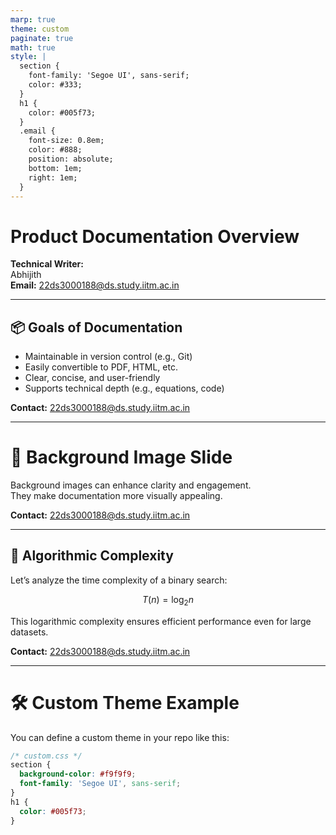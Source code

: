```yaml
---
marp: true
theme: custom
paginate: true
math: true
style: |
  section {
    font-family: 'Segoe UI', sans-serif;
    color: #333;
  }
  h1 {
    color: #005f73;
  }
  .email {
    font-size: 0.8em;
    color: #888;
    position: absolute;
    bottom: 1em;
    right: 1em;
  }
---
```


<!-- _class: lead -->

# Product Documentation Overview

**Technical Writer:**  
Abhijith  
**Email:** 22ds3000188@ds.study.iitm.ac.in

---

## 📦 Goals of Documentation

- Maintainable in version control (e.g., Git)
- Easily convertible to PDF, HTML, etc.
- Clear, concise, and user-friendly
- Supports technical depth (e.g., equations, code)

**Contact:** 22ds3000188@ds.study.iitm.ac.in

---

<!-- background: url(https://upload.wikimedia.org/wikipedia/commons/thumb/3/3f/Fronalpstock_big.jpg/1280px-Fronalpstock_big.jpg) -->
<!-- _backgroundImage: "https://upload.wikimedia.org/wikipedia/commons/thumb/3/3f/Fronalpstock_big.jpg/1280px-Fronalpstock_big.jpg" -->

# 🌄 Background Image Slide

Background images can enhance clarity and engagement.  
They make documentation more visually appealing.

**Contact:** 22ds3000188@ds.study.iitm.ac.in

---

## 🧮 Algorithmic Complexity

Let’s analyze the time complexity of a binary search:

$$
T(n) = \log_2 n
$$

This logarithmic complexity ensures efficient performance even for large datasets.

**Contact:** 22ds3000188@ds.study.iitm.ac.in

---

# 🛠️ Custom Theme Example

You can define a custom theme in your repo like this:

```css
/* custom.css */
section {
  background-color: #f9f9f9;
  font-family: 'Segoe UI', sans-serif;
}
h1 {
  color: #005f73;
}
